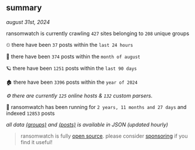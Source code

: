
## summary
_august 31st, 2024_

ransomwatch is currently crawling `427` sites belonging to `208` unique groups

⏲ there have been `37` posts within the `last 24 hours`

🦈 there have been `374` posts within the `month of august`

🪐 there have been `1251` posts within the `last 90 days`

🏚 there have been `3396` posts within the `year of 2024`

_⚙️ there are currently `125` online hosts & `132` custom parsers._

🦕 ransomwatch has been running for `2 years, 11 months and 27 days` and indexed `12853` posts

_all data  [(groups)](http://ransomwhat.telemetry.ltd/groups) and [(posts)](http://ransomwhat.telemetry.ltd/posts) is available in JSON (updated hourly)_

> ransomwatch is fully [open source](https://github.com/joshhighet/ransomwatch#ransomwatch--). please consider [sponsoring](https://github.com/sponsors/joshhighet) if you find it useful!

